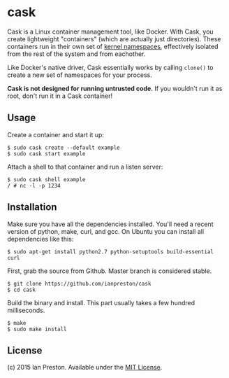 # cask

Cask is a Linux container management tool, like Docker. With Cask, you create lightweight "containers" (which are actually just directories). These containers run in their own set of [kernel namespaces](http://man7.org/linux/man-pages/man7/namespaces.7.html), effectively isolated from the rest of the system and from eachother.

Like Docker's native driver, Cask essentially works by calling `clone()` to create a new set of namespaces for your process.

**Cask is not designed for running untrusted code.** If you wouldn't run it as root, don't run it in a Cask container!

## Usage

Create a container and start it up:

    $ sudo cask create --default example
    $ sudo cask start example

Attach a shell to that container and run a listen server:

    $ sudo cask shell example
    / # nc -l -p 1234

## Installation

Make sure you have all the dependencies installed. You'll need a recent version of python, make, curl, and gcc. On Ubuntu you can install all dependencies like this:

    $ sudo apt-get install python2.7 python-setuptools build-essential curl

First, grab the source from Github. Master branch is considered stable.

    $ git clone https://github.com/ianpreston/cask
    $ cd cask

Build the binary and install. This part usually takes a few hundred milliseconds.

    $ make
    $ sudo make install

## License

(c) 2015 Ian Preston. Available under the [MIT License](https://opensource.org/licenses/MIT).
